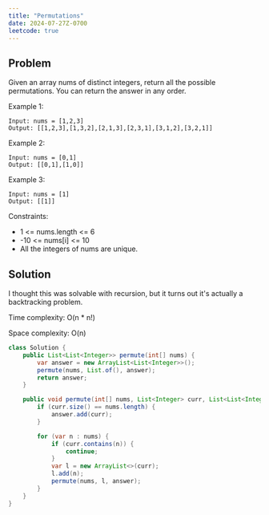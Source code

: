 ```yaml
---
title: "Permutations"
date: 2024-07-27Z-0700
leetcode: true
---
```


## Problem

Given an array nums of distinct integers, return all the possible permutations. You can return the answer in any order.

Example 1:

```text
Input: nums = [1,2,3]
Output: [[1,2,3],[1,3,2],[2,1,3],[2,3,1],[3,1,2],[3,2,1]]
```

Example 2:

```text
Input: nums = [0,1]
Output: [[0,1],[1,0]]
```

Example 3:

```text
Input: nums = [1]
Output: [[1]]
```

Constraints:

- 1 <= nums.length <= 6
- -10 <= nums[i] <= 10
- All the integers of nums are unique.

## Solution

I thought this was solvable with recursion, but it turns out it's actually a backtracking problem.

Time complexity: O(n \* n!)

Space complexity: O(n)

```java
class Solution {
    public List<List<Integer>> permute(int[] nums) {
        var answer = new ArrayList<List<Integer>>();
        permute(nums, List.of(), answer);
        return answer;
    }

    public void permute(int[] nums, List<Integer> curr, List<List<Integer>> answer) {
        if (curr.size() == nums.length) {
            answer.add(curr);
        }

        for (var n : nums) {
            if (curr.contains(n)) {
                continue;
            }
            var l = new ArrayList<>(curr);
            l.add(n);
            permute(nums, l, answer);
        }
    }
}
```
